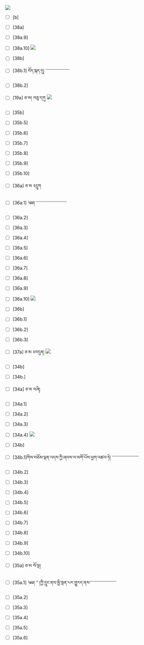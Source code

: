 ![](https://github.com/Esukhia/J018/blob/master/MRK35_SAMPLING/Ph/ph16-12.jpg)
- [ ] [b]
- [ ] [38a]
- [ ] [38a.9]
- [ ] [38a.10]
![](https://github.com/Esukhia/J018/blob/master/MRK35_SAMPLING/Ph/ph16-13.jpg)
- [ ] [38b]
- [ ] [38b.1] བོད་སྐད་དུ། ་་་་་་་་་་་་་་་་་་་་་་་་་་
- [ ] [38b.2]
- [ ] [19a] ཅ་མ། བཅུ་དགུ
![](https://github.com/Esukhia/J018/blob/master/MRK35_SAMPLING/Ph/ph16-20.jpg)
- [ ] [35b]
- [ ] [35b.5]
- [ ] [35b.6]
- [ ] [35b.7]
- [ ] [35b.8]
- [ ] [35b.9]
- [ ] [35b.10]

- [ ] [36a] ཅ་མ ༣དྲུག
- [ ] [36a.1] ༄༅། ་་་་་་་་་་་་་་་་་་་་་་་་་་་་་་་་་
- [ ] [36a.2]
- [ ] [36a.3]
- [ ] [36a.4]
- [ ] [36a.5]
- [ ] [36a.6]
- [ ] [36a.7]
- [ ] [36a.8]
- [ ] [36a.9]
- [ ] [36a.10]
![](https://github.com/Esukhia/J018/blob/master/MRK35_SAMPLING/Ph/ph16-21.jpg)
- [ ] [36b]
- [ ] [36b.1]
- [ ] [36b.2]
- [ ] [36b.3]

- [ ] [37a] ཅ་མ ༣བདུན།
![](https://github.com/Esukhia/J018/blob/master/MRK35_SAMPLING/Ph/ph16-28.jpg)
- [ ] [34b]
- [ ] [34b.]



- [ ] [34a] ཅ་མ བཞི།
- [ ] [34a.1]
- [ ] [34a.2]
- [ ] [34a.3]
- [ ] [34a.4]
![](https://github.com/Esukhia/J018/blob/master/MRK35_SAMPLING/Ph/ph16-29.jpg)
- [ ] [34b]
- [ ] [34b.1]གིས་བཅོམ་ལྡན་འདས་ཀྱི་ཞབས་ལ་མགོ་པོས་ཕྱག་འཚལ་ཏེ། ་་་་་་་་་་་་་་་་་་་་་་་་་་་་་
- [ ] [34b.2]
- [ ] [34b.3]
- [ ] [34b.4]
- [ ] [34b.5]
- [ ] [34b.6]
- [ ] [34b.7]
- [ ] [34b.8]
- [ ] [34b.9]
- [ ] [34b.10]
- [ ] [35a] ཅ་མ སོ་ལྔ། 
- [ ] [35a.1] ༄༅། ” །ཀྱི་དྲུང་ནས་མྱི་སྔན་པར་གྱུརད་ནས་་་་་་་་་་་་་་་་་་་་་་་་་་་་་
- [ ] [35a.2]
- [ ] [35a.3]
- [ ] [35a.4]
- [ ] [35a.5]
- [ ] [35a.6]
